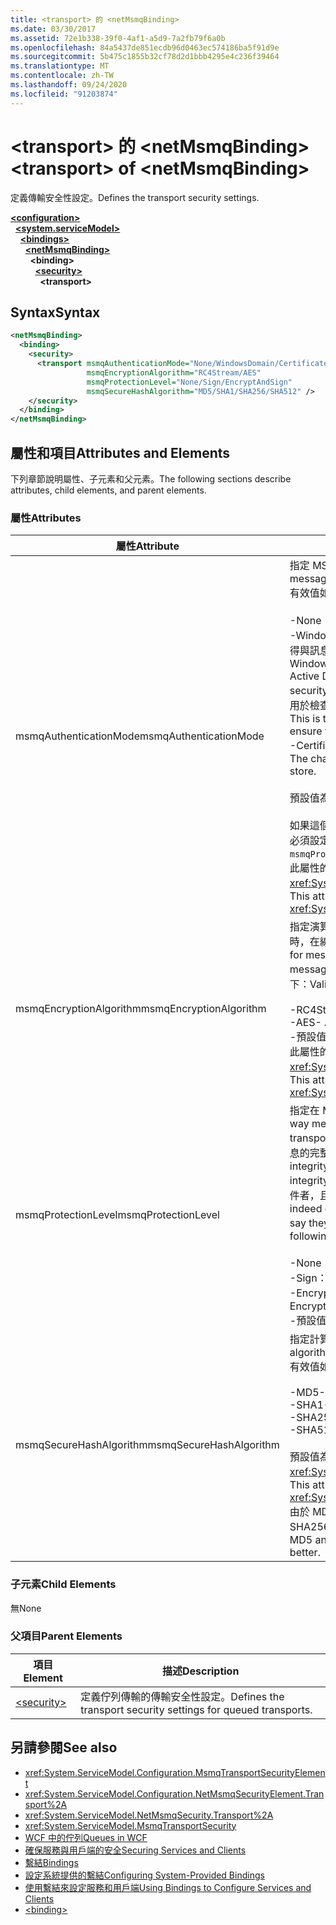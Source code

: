 ```yaml
---
title: <transport> 的 <netMsmqBinding>
ms.date: 03/30/2017
ms.assetid: 72e1b338-39f0-4af1-a5d9-7a2fb79f6a0b
ms.openlocfilehash: 84a5437de851ecdb96d0463ec574186ba5f91d9e
ms.sourcegitcommit: 5b475c1855b32cf78d2d1bbb4295e4c236f39464
ms.translationtype: MT
ms.contentlocale: zh-TW
ms.lasthandoff: 09/24/2020
ms.locfileid: "91203874"
---
```

# <a name="transport-of-netmsmqbinding"></a><span data-ttu-id="ac3fc-102">\<transport> 的 \<netMsmqBinding></span><span class="sxs-lookup"><span data-stu-id="ac3fc-102">\<transport> of \<netMsmqBinding></span></span>

<span data-ttu-id="ac3fc-103">定義傳輸安全性設定。</span><span class="sxs-lookup"><span data-stu-id="ac3fc-103">Defines the transport security settings.</span></span>  
  
[**\<configuration>**](../configuration-element.md)\
&nbsp;&nbsp;[**\<system.serviceModel>**](system-servicemodel.md)\
&nbsp;&nbsp;&nbsp;&nbsp;[**\<bindings>**](bindings.md)\
&nbsp;&nbsp;&nbsp;&nbsp;&nbsp;&nbsp;[**\<netMsmqBinding>**](netmsmqbinding.md)\
&nbsp;&nbsp;&nbsp;&nbsp;&nbsp;&nbsp;&nbsp;&nbsp;**\<binding>**\
&nbsp;&nbsp;&nbsp;&nbsp;&nbsp;&nbsp;&nbsp;&nbsp;&nbsp;&nbsp;[**\<security>**](security-of-netmsmqbinding.md)\
&nbsp;&nbsp;&nbsp;&nbsp;&nbsp;&nbsp;&nbsp;&nbsp;&nbsp;&nbsp;&nbsp;&nbsp;**\<transport>**  
  
## <a name="syntax"></a><span data-ttu-id="ac3fc-104">Syntax</span><span class="sxs-lookup"><span data-stu-id="ac3fc-104">Syntax</span></span>  
  
```xml  
<netMsmqBinding>
  <binding>
    <security>
      <transport msmqAuthenticationMode="None/WindowsDomain/Certificate"
                 msmqEncryptionAlgorithm="RC4Stream/AES"
                 msmqProtectionLevel="None/Sign/EncryptAndSign"
                 msmqSecureHashAlgorithm="MD5/SHA1/SHA256/SHA512" />
    </security>
  </binding>
</netMsmqBinding>
```  
  
## <a name="attributes-and-elements"></a><span data-ttu-id="ac3fc-105">屬性和項目</span><span class="sxs-lookup"><span data-stu-id="ac3fc-105">Attributes and Elements</span></span>  

 <span data-ttu-id="ac3fc-106">下列章節說明屬性、子元素和父元素。</span><span class="sxs-lookup"><span data-stu-id="ac3fc-106">The following sections describe attributes, child elements, and parent elements.</span></span>  
  
### <a name="attributes"></a><span data-ttu-id="ac3fc-107">屬性</span><span class="sxs-lookup"><span data-stu-id="ac3fc-107">Attributes</span></span>  
  
|<span data-ttu-id="ac3fc-108">屬性</span><span class="sxs-lookup"><span data-stu-id="ac3fc-108">Attribute</span></span>|<span data-ttu-id="ac3fc-109">描述</span><span class="sxs-lookup"><span data-stu-id="ac3fc-109">Description</span></span>|  
|---------------|-----------------|  
|<span data-ttu-id="ac3fc-110">msmqAuthenticationMode</span><span class="sxs-lookup"><span data-stu-id="ac3fc-110">msmqAuthenticationMode</span></span>|<span data-ttu-id="ac3fc-111">指定 MSMQ 傳輸必須如何驗證訊息。</span><span class="sxs-lookup"><span data-stu-id="ac3fc-111">Specifies how the message must be authenticated by the MSMQ transport.</span></span> <span data-ttu-id="ac3fc-112">有效值如下：</span><span class="sxs-lookup"><span data-stu-id="ac3fc-112">Valid values include the following:</span></span><br /><br /> <span data-ttu-id="ac3fc-113">-None：無驗證。</span><span class="sxs-lookup"><span data-stu-id="ac3fc-113">-   None: No authentication.</span></span><br /><span data-ttu-id="ac3fc-114">-WindowsDomain：驗證機制會使用 Active Directory 來取得與訊息相關聯之安全識別碼的 x.509 憑證。</span><span class="sxs-lookup"><span data-stu-id="ac3fc-114">-   WindowsDomain: The authentication mechanism uses Active Directory to retrieve the X.509 certificate for the security identifier associated with the message.</span></span> <span data-ttu-id="ac3fc-115">接著這會用於檢查佇列的 ACL，以確保使用者具有寫入佇列的權限。</span><span class="sxs-lookup"><span data-stu-id="ac3fc-115">This is then used to check the ACL of the queue to ensure the user has write permission for the queue.</span></span><br /><span data-ttu-id="ac3fc-116">-Certificate：通道會從憑證存放區捕獲憑證。</span><span class="sxs-lookup"><span data-stu-id="ac3fc-116">-   Certificate: The channel retrieves the certificate from the certificate store.</span></span><br /><br /> <span data-ttu-id="ac3fc-117">預設值為 `WindowsDomain`。</span><span class="sxs-lookup"><span data-stu-id="ac3fc-117">The default is `WindowsDomain`.</span></span><br /><br /> <span data-ttu-id="ac3fc-118">如果這個屬性設定為 `None`，則 `msmqProtectionLevel` 屬性也必須設定為 `None`。</span><span class="sxs-lookup"><span data-stu-id="ac3fc-118">If this attribute is set to `None`, the `msmqProtectionLevel` attribute must also be set to `None`.</span></span> <span data-ttu-id="ac3fc-119">此屬性的型別為 <xref:System.ServiceModel.MsmqAuthenticationMode>。</span><span class="sxs-lookup"><span data-stu-id="ac3fc-119">This attribute is of type <xref:System.ServiceModel.MsmqAuthenticationMode></span></span>|  
|<span data-ttu-id="ac3fc-120">msmqEncryptionAlgorithm</span><span class="sxs-lookup"><span data-stu-id="ac3fc-120">msmqEncryptionAlgorithm</span></span>|<span data-ttu-id="ac3fc-121">指定演算法，該演算法用於在訊息佇列管理員之間傳輸訊息時，在線上加密訊息。</span><span class="sxs-lookup"><span data-stu-id="ac3fc-121">Specifies the algorithm to be used for message encryption on the wire when transferring messages between message queue managers.</span></span> <span data-ttu-id="ac3fc-122">有效值如下：</span><span class="sxs-lookup"><span data-stu-id="ac3fc-122">Valid values include the following:</span></span><br /><br /> <span data-ttu-id="ac3fc-123">-RC4Stream</span><span class="sxs-lookup"><span data-stu-id="ac3fc-123">-   RC4Stream</span></span><br /><span data-ttu-id="ac3fc-124">-AES</span><span class="sxs-lookup"><span data-stu-id="ac3fc-124">-   AES</span></span><br /><span data-ttu-id="ac3fc-125">-預設值為 `RC4Stream` 。</span><span class="sxs-lookup"><span data-stu-id="ac3fc-125">-   The default value is `RC4Stream`.</span></span> <span data-ttu-id="ac3fc-126">此屬性的型別為 <xref:System.ServiceModel.MsmqEncryptionAlgorithm>。</span><span class="sxs-lookup"><span data-stu-id="ac3fc-126">This attribute is of type <xref:System.ServiceModel.MsmqEncryptionAlgorithm>.</span></span>|  
|<span data-ttu-id="ac3fc-127">msmqProtectionLevel</span><span class="sxs-lookup"><span data-stu-id="ac3fc-127">msmqProtectionLevel</span></span>|<span data-ttu-id="ac3fc-128">指定在 MSMQ 傳輸層級上保護訊息的方式。</span><span class="sxs-lookup"><span data-stu-id="ac3fc-128">Specifies the way messages are secured at the level of the MSMQ transport.</span></span> <span data-ttu-id="ac3fc-129">加密可確保訊息的完整性，而簽署和加密可確保訊息的完整性和不可否認性。</span><span class="sxs-lookup"><span data-stu-id="ac3fc-129">Encryption ensures message integrity, while sign and encrypt ensures both message integrity and non-repudiation.</span></span> <span data-ttu-id="ac3fc-130">也就是說，訊息確實來自寄件者，且寄件者就是他們說的人。</span><span class="sxs-lookup"><span data-stu-id="ac3fc-130">That is, the message indeed came from the sender and the sender is who they say they are.</span></span> <span data-ttu-id="ac3fc-131">有效值如下：</span><span class="sxs-lookup"><span data-stu-id="ac3fc-131">Valid values include the following:</span></span><br /><br /> <span data-ttu-id="ac3fc-132">-None：無保護。</span><span class="sxs-lookup"><span data-stu-id="ac3fc-132">-   None: No protection.</span></span><br /><span data-ttu-id="ac3fc-133">-Sign：簽署訊息。</span><span class="sxs-lookup"><span data-stu-id="ac3fc-133">-   Sign: Messages are signed.</span></span><br /><span data-ttu-id="ac3fc-134">-EncryptAndSign：訊息會經過加密和簽署。</span><span class="sxs-lookup"><span data-stu-id="ac3fc-134">-   EncryptAndSign: Messages are encrypted and signed.</span></span><br /><span data-ttu-id="ac3fc-135">-預設值為 `Sign` 。</span><span class="sxs-lookup"><span data-stu-id="ac3fc-135">-   The default is `Sign`.</span></span>|  
|<span data-ttu-id="ac3fc-136">msmqSecureHashAlgorithm</span><span class="sxs-lookup"><span data-stu-id="ac3fc-136">msmqSecureHashAlgorithm</span></span>|<span data-ttu-id="ac3fc-137">指定計算訊息摘要時使用的雜湊演算法。</span><span class="sxs-lookup"><span data-stu-id="ac3fc-137">Specifies the hash algorithm to be used for computing the message digest.</span></span> <span data-ttu-id="ac3fc-138">有效值如下：</span><span class="sxs-lookup"><span data-stu-id="ac3fc-138">Valid values include the following:</span></span><br /><br /> <span data-ttu-id="ac3fc-139">-MD5</span><span class="sxs-lookup"><span data-stu-id="ac3fc-139">-   MD5</span></span><br /><span data-ttu-id="ac3fc-140">-SHA1</span><span class="sxs-lookup"><span data-stu-id="ac3fc-140">-   SHA1</span></span><br /><span data-ttu-id="ac3fc-141">-SHA256</span><span class="sxs-lookup"><span data-stu-id="ac3fc-141">-   SHA256</span></span><br /><span data-ttu-id="ac3fc-142">-SHA512</span><span class="sxs-lookup"><span data-stu-id="ac3fc-142">-   SHA512</span></span><br /><br /> <span data-ttu-id="ac3fc-143">預設值為 `SHA1`。</span><span class="sxs-lookup"><span data-stu-id="ac3fc-143">The default is `SHA1`.</span></span> <span data-ttu-id="ac3fc-144">此屬性的型別為 <xref:System.ServiceModel.MsmqSecureHashAlgorithm>。</span><span class="sxs-lookup"><span data-stu-id="ac3fc-144">This attribute is of type <xref:System.ServiceModel.MsmqSecureHashAlgorithm>.</span></span><br><span data-ttu-id="ac3fc-145">由於 MD5 和 SHA1 的衝突問題，Microsoft 建議使用 SHA256 或更好的方式。</span><span class="sxs-lookup"><span data-stu-id="ac3fc-145">Due to collision problems with MD5 and SHA1, Microsoft recommends SHA256 or better.</span></span>|  
  
### <a name="child-elements"></a><span data-ttu-id="ac3fc-146">子元素</span><span class="sxs-lookup"><span data-stu-id="ac3fc-146">Child Elements</span></span>  

 <span data-ttu-id="ac3fc-147">無</span><span class="sxs-lookup"><span data-stu-id="ac3fc-147">None</span></span>  
  
### <a name="parent-elements"></a><span data-ttu-id="ac3fc-148">父項目</span><span class="sxs-lookup"><span data-stu-id="ac3fc-148">Parent Elements</span></span>  
  
|<span data-ttu-id="ac3fc-149">項目</span><span class="sxs-lookup"><span data-stu-id="ac3fc-149">Element</span></span>|<span data-ttu-id="ac3fc-150">描述</span><span class="sxs-lookup"><span data-stu-id="ac3fc-150">Description</span></span>|  
|-------------|-----------------|  
|[\<security>](security-of-netmsmqbinding.md)|<span data-ttu-id="ac3fc-151">定義佇列傳輸的傳輸安全性設定。</span><span class="sxs-lookup"><span data-stu-id="ac3fc-151">Defines the transport security settings for queued transports.</span></span>|  
  
## <a name="see-also"></a><span data-ttu-id="ac3fc-152">另請參閱</span><span class="sxs-lookup"><span data-stu-id="ac3fc-152">See also</span></span>

- <xref:System.ServiceModel.Configuration.MsmqTransportSecurityElement>
- <xref:System.ServiceModel.Configuration.NetMsmqSecurityElement.Transport%2A>
- <xref:System.ServiceModel.NetMsmqSecurity.Transport%2A>
- <xref:System.ServiceModel.MsmqTransportSecurity>
- [<span data-ttu-id="ac3fc-153">WCF 中的佇列</span><span class="sxs-lookup"><span data-stu-id="ac3fc-153">Queues in WCF</span></span>](../../../wcf/feature-details/queues-in-wcf.md)
- [<span data-ttu-id="ac3fc-154">確保服務與用戶端的安全</span><span class="sxs-lookup"><span data-stu-id="ac3fc-154">Securing Services and Clients</span></span>](../../../wcf/feature-details/securing-services-and-clients.md)
- [<span data-ttu-id="ac3fc-155">繫結</span><span class="sxs-lookup"><span data-stu-id="ac3fc-155">Bindings</span></span>](../../../wcf/bindings.md)
- [<span data-ttu-id="ac3fc-156">設定系統提供的繫結</span><span class="sxs-lookup"><span data-stu-id="ac3fc-156">Configuring System-Provided Bindings</span></span>](../../../wcf/feature-details/configuring-system-provided-bindings.md)
- [<span data-ttu-id="ac3fc-157">使用繫結來設定服務和用戶端</span><span class="sxs-lookup"><span data-stu-id="ac3fc-157">Using Bindings to Configure Services and Clients</span></span>](../../../wcf/using-bindings-to-configure-services-and-clients.md)
- [\<binding>](bindings.md)
